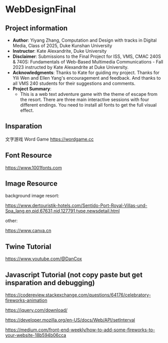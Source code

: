 # WebDesignFinal
## Project information
- **Author**: Yiyang Zhang, Computation and Design with tracks in Digital Media, Class of 2025, Duke Kunshan University
- **Instructor**: Kate Alexandrite, Duke University
- **Disclaimer**: Submissions to the Final Project for ISS, VMS, CMAC 240S & 740S: Fundamentals of Web-Based
Multimedia Communications - Fall 2023 instructed by Kate Alexandrite at Duke University.
- **Acknowledgments**: Thanks to Kate for guiding my project. Thanks for Yili Wen and Ellen Yang's encouragement and feedback. And thanks to all VMS 240 students for their suggestions and comments.
- **Project Summary**: 
  - This is a web text adventure game with the theme of escape from the resort. There are three main interactive sessions with four different endings. You need to install all fonts to get the full visual effect.

## Insparation
文字游戏 Word Game
https://wordgame.cc

## Font Resource
https://www.1001fonts.com

## Image Resource
background image resort:

https://www.dertouristik-hotels.com/Sentido-Port-Royal-Villas-und-Spa_lang,en,pid,67631,nid,127791,type,newsdetail.html

other:

https://www.canva.cn

## Twine Tutorial
https://www.youtube.com/@DanCox

## Javascript Tutorial (not copy paste but get insparation and debugging)
https://codereview.stackexchange.com/questions/64176/celebratory-fireworks-animation

https://jquery.com/download/

https://developer.mozilla.org/en-US/docs/Web/API/setInterval

https://medium.com/front-end-weekly/how-to-add-some-fireworks-to-your-website-18b594b06cca
